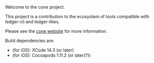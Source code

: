Welcome to the cone project.

This project is a contribution to the ecosystem of tools compatible
with ledger-cli and ledger-likes.

Please see the [cone website](https://cone.tangential.info) for more
information.

Build dependencies are:

- (for iOS): XCode 14.3 (or later)
- (for iOS): Cocoapods 1.11.2 (or later(?))
